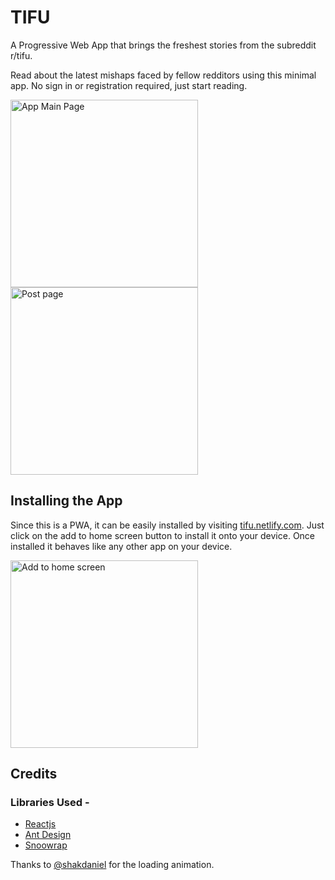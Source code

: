 # TIFU

A Progressive Web App that brings the freshest stories from the subreddit r/tifu.

Read about the latest mishaps faced by fellow redditors using this minimal app. No sign in or registration required, just start reading.

<img src="https://i.imgur.com/prdmz6p.png" alt="App Main Page" width="300"/> <img src="https://i.imgur.com/E3Eq2dS.png" alt="Post page" width="300"/>

## Installing the App

Since this is a PWA, it can be easily installed by visiting [tifu.netlify.com](https://tifu.netlify.com). Just click on the add to home screen button to install it onto your device. Once installed it behaves like any other app on your device.

<img src="https://i.imgur.com/hRNw7rG.png" alt="Add to home screen" width="300"/>

## Credits

### Libraries Used -

- [Reactjs](https://reactjs.org/)
- [Ant Design](https://ant.design/)
- [Snoowrap](https://github.com/not-an-aardvark/snoowrap)

Thanks to [@shakdaniel](https://codepen.io/shakdaniel/pen/RgELRj) for the loading animation.
